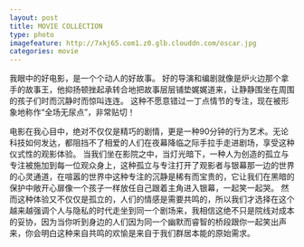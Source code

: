 ```yaml
---
layout: post
title: MOVIE COLLECTION
type: photo
imagefeature: http://7xkj65.com1.z0.glb.clouddn.com/oscar.jpg
categories: movie
---
```


我眼中的好电影，是一个个动人的好故事。
好的导演和编剧就像是炉火边那个拿手的故事王，他抑扬顿挫起承转合地把故事层层铺垫娓娓道来，让静静围坐在周围的孩子们时而沉静时而惊叫连连。
这种不愿意错过一丁点情节的专注，现在被形象地称作“全场无尿点”，非常贴切！

电影在我心目中，绝对不仅仅是精巧的剧情，更是一种90分钟的行为艺术。无论科技如何发达，都阻挡不了相爱的人们在夜幕降临之际手拉手走进剧场，享受这种仪式性的观影体验。
当我们坐在影院之中，当灯光暗下，一种人为创造的孤立与专注被施加到每一位观众身上，这种孤立与专注打开了观影者与银幕那一边的世界的心灵通道，在喧嚣的世界中这种专注的沉静是稀有而宝贵的，它让我们在黑暗的保护中敞开心扉像一个孩子一样放任自己跟着主角进入银幕，一起笑一起哭。
然而这种体验又不仅仅是孤立的，人们的情感是需要共鸣的，所以我们才选择在这个越来越强调个人与隐私的时代走坐到同一个剧场来，我相信这绝不只是院线对成本的妥协，因为当你听到身边的人们因为同一个幽默而睿智的桥段跟你一起笑出声来，你会明白这种来自共鸣的欢愉是来自于我们群居本能的原始需求。